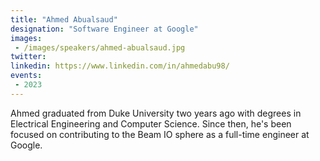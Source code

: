 ```yaml
---
title: "Ahmed Abualsaud"
designation: "Software Engineer at Google"
images:
 - /images/speakers/ahmed-abualsaud.jpg
twitter: 
linkedin: https://www.linkedin.com/in/ahmedabu98/
events:
 - 2023
---
```


Ahmed graduated from Duke University two years ago with degrees in Electrical Engineering and Computer Science. Since then, he's been focused on contributing to the Beam IO sphere as a full-time engineer at Google.